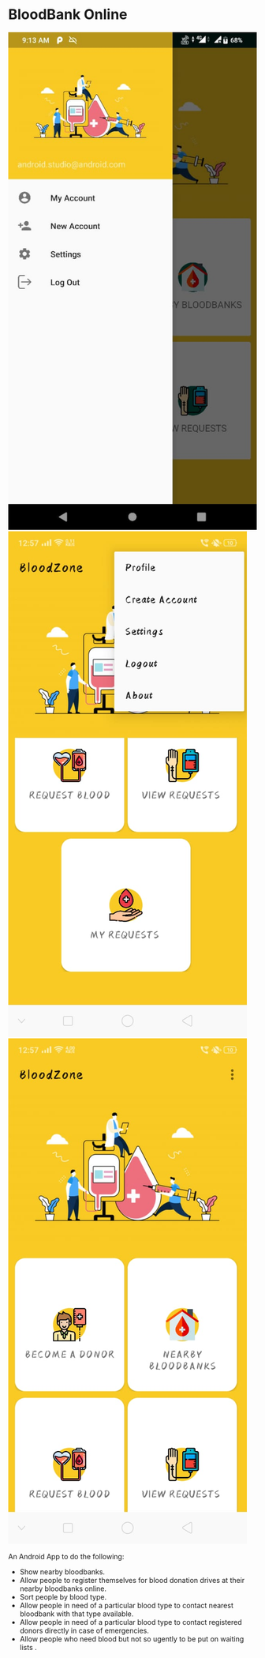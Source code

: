 # BloodBank Online

![Screen 1](blood1.jpeg) ![Screen 2](blood2.jpeg) ![Screen 3](blood3.jpeg)

An Android App to do the following:

- Show nearby bloodbanks.
- Allow people to register themselves for blood donation drives at their nearby bloodbanks online.
- Sort people by blood type.
- Allow people in need of a particular blood type to contact nearest bloodbank with that type available.
- Allow people in need of a particular blood type to contact registered donors directly in case of emergencies.
- Allow people who need blood but not so ugently to be put on waiting lists .
